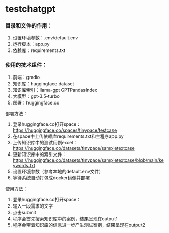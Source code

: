 # testchatgpt

### 目录和文件的作用：
1. 设置环境参数：.env/default.env
2. 运行脚本：app.py
3. 依赖库：requirements.txt

### 使用的技术组件：
1. 前端：gradio
2. 知识库：huggingface dataset
3. 知识库索引：llama-gpt GPTPandasIndex
4. 大模型：gpt-3.5-turbo
5. 部署：huggingface.co

部署方法：
1. 登录huggingface.co打开space：https://huggingface.co/spaces/tinypace/testcase
2. 在space中上传依赖库requirements.txt和主程序app.py
3. 上传知识库中的测试用例excel：https://huggingface.co/datasets/tinypace/sampletextcase
4. 更新知识库中的索引文件：https://huggingface.co/datasets/tinypace/sampletextcase/blob/main/keywords.txt
5. 设置环境参数（参考本地的default.env文件）
6. 等待系统自动打包成docker镜像并部署

使用方法：
1. 登录huggingface.co打开space：
2. 输入一段需求的文字
3. 点击submit
4. 程序会首先搜索知识库中的案例，结果呈现在output1
5. 程序会带着知识库的信息进一步产生测试案例，结果呈现在output2